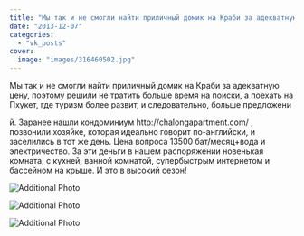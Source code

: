 ```yaml
---
title: "Мы так и не смогли найти приличный домик на Краби за адекватную цену, поэтому решили не тратить боль..."
date: "2013-12-07"
categories: 
  - "vk_posts"
cover:
  image: "images/316460502.jpg"
---
```


Мы так и не смогли найти приличный домик на Краби за адекватную цену, поэтому решили не тратить больше время на поиски, а поехать на Пхукет, где туризм более развит, и следовательно, больше предложени

<!--more--> й. Заранее нашли кондоминиум http://chalongapartment.com/ , позвонили хозяйке, которая идеально говорит по-английски, и заселились в тот же день. Цена вопроса 13500 бат/месяц+вода и электричество. За эти деньги в нашем распоряжении новенькая комната, с кухней, ванной комнатой, супербыстрым интернетом и бассейном на крыше. И это в высокий сезон!

![Additional Photo](https://vodpop.ru/wp-content/uploads/2023/07/316460503.jpg)

![Additional Photo](https://vodpop.ru/wp-content/uploads/2023/07/316460504.jpg)

![Additional Photo](https://vodpop.ru/wp-content/uploads/2023/07/316460505.jpg)
